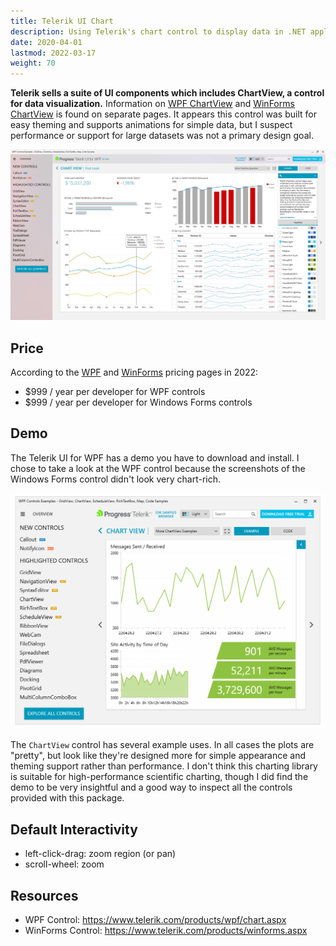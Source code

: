 ```yaml
---
title: Telerik UI Chart
description: Using Telerik's chart control to display data in .NET applications
date: 2020-04-01
lastmod: 2022-03-17
weight: 70
---
```


**Telerik sells a suite of UI components which includes ChartView, a control for data visualization.** Information on [WPF ChartView](https://www.telerik.com/products/wpf/chartview.aspx) and [WinForms ChartView](https://www.telerik.com/products/winforms/chartview.aspx) is found on separate pages. It appears this control was built for easy theming and supports animations for simple data, but I suspect performance or support for large datasets was not a primary design goal.

<img src="telerik-ui-wpf-demo.jpg" class="d-block mx-auto shadow border my-4">

## Price

According to the [WPF](https://www.telerik.com/purchase/individual/wpf.aspx) and [WinForms](https://www.telerik.com/purchase/individual/winforms.aspx) pricing pages in 2022:

* $999 / year per developer for WPF controls
* $999 / year per developer for Windows Forms controls

## Demo

The Telerik UI for WPF has a demo you have to download and install. I chose to take a look at the WPF control because the screenshots of the Windows Forms control didn't look very chart-rich.

<img src="telerik-live-data.gif" class="d-block mx-auto my-4">

The `ChartView` control has several example uses. In all cases the plots are "pretty", but look like they're designed more for simple appearance and theming support rather than performance. I don't think this charting library is suitable for high-performance scientific charting, though I did find the demo to be very insightful and a good way to inspect all the controls provided with this package.

## Default Interactivity
* left-click-drag: zoom region (or pan)
* scroll-wheel: zoom

## Resources
* WPF Control: https://www.telerik.com/products/wpf/chart.aspx
* WinForms Control: https://www.telerik.com/products/winforms.aspx